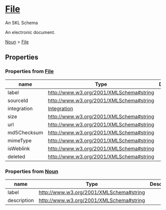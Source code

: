 # [File](../../nouns/file)

An SKL Schema

An electronic document.

[Noun](../../core/noun) > [File](../../nouns/file)

## Properties

### Properties from [File](../../nouns/file)

| name | Type | Description |
| ---- | ---- | ----------- |
| label | http://www.w3.org/2001/XMLSchema#string | |
| sourceId | http://www.w3.org/2001/XMLSchema#string | |
| integration | [Integration](../../core/integration) | |
| size | http://www.w3.org/2001/XMLSchema#string | |
| url | http://www.w3.org/2001/XMLSchema#string | |
| md5Checksum | http://www.w3.org/2001/XMLSchema#string | |
| mimeType | http://www.w3.org/2001/XMLSchema#string | |
| isWeblink | http://www.w3.org/2001/XMLSchema#string | |
| deleted | http://www.w3.org/2001/XMLSchema#string | |

### Properties from [Noun](../../core/noun)

| name | Type | Description |
| ---- | ---- | ----------- |
| label | http://www.w3.org/2001/XMLSchema#string | |
| description | http://www.w3.org/2001/XMLSchema#string | |

